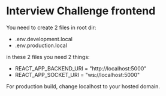 # Interview Challenge frontend

You need to create 2 files in root dir:

- .env.development.local
- .env.production.local

in these 2 files you need 2 things:

- REACT_APP_BACKEND_URI = "http://localhost:5000"
- REACT_APP_SOCKET_URI = "ws://localhost:5000"

For production build, change localhost to your hosted domain.
